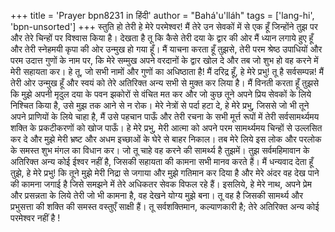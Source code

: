 +++
title = 'Prayer bpn8231 in हिंदी'
author = "Bahá'u'lláh"
tags = ['lang-hi', 'bpn-unsorted']
+++
स्तुति हो तेरी हे मेरे परमेश्वर! मैं तेरे उन सेवकों में से एक हूँ जिन्होंने तुझ पर और तेरे चिन्हों पर विश्वास किया है। देखता है तू कि कैसे तेरी दया के द्वार की ओर मैं ध्यान लगाये हुए हूँ और तेरी स्नेहमयी कृपा की ओर उन्मुख हो गया हूँ। मैं याचना करता हूँ तुझसे, तेरी परम श्रेष्ठ उपाधियों और परम उदात्त गुणों के नाम पर, कि मेरे सम्मुख अपने वरदानों के द्वार खोल दे और तब जो शुभ हो वह करने में मेरी सहायता कर। हे तू, जो सभी नामों और गुणों का अधिष्ठाता है!
मैं दरिद्र हूँ, हे मेरे प्रभु! तू है सर्वसम्पन्न! मैं तेरी ओर उन्मुख हूँ और स्वयं को तेरे अतिरिक्त अन्य सभी से मुक्त कर लिया है। मैं विनती करता हूँ तुझसे कि मुझे अपनी मृदुल दया के पवन झकोरों से वंचित मत कर और जो कुछ तूने अपने प्रिय सेवकों के लिये निश्चित किया है, उसे मुझ तक आने से न रोक।
मेरे नेत्रों से पर्दा हटा दे, हे मेरे प्रभु, जिससे जो भी तूने अपने प्राणियों के लिये चाहा है, मैं उसे पहचान पाऊँ और तेरी रचना के सभी मूर्त्त रूपों में तेरी सर्वसामर्थ्यमय शक्ति के प्रकटीकरणों को खोज पाऊँ। हे मेरे प्रभु, मेरी आत्मा को अपने परम सामर्थ्यमय चिन्हों से उल्लसित कर दे और मुझे मेरी भ्रष्ट और अधम इच्छाओं के घेरे से बाहर निकाल। तब मेरे लिये इस लोक और परलोक के समस्त शुभ मंगल का विधान कर। जो तू चाहे वह करने की सामर्थ्य है तुझमें। तुझ सर्वमहिमावान के अतिरिक्त अन्य कोई ईश्वर नहीं है, जिसकी सहायता की कामना सभी मानव करते हैं।
मैं धन्यवाद देता हूँ तुझे, हे मेरे प्रभु! कि तूने मुझे मेरी निद्रा से जगाया और मुझे गतिमान कर दिया है और मेरे अंदर वह देख पाने की कामना जगाई है जिसे समझने में तेरे अधिकतर सेवक विफल रहे हैं। इसलिये, हे मेरे नाथ, अपने प्रेम और प्रसन्नता के लिये तेरी जो भी कामना है, वह देखने योग्य मुझे बना। तू वह है जिसकी सामर्थ्य और प्रभुसत्ता की शक्ति की समस्त वस्तुएँ साक्षी हैं।
तू सर्वशक्तिमान, कल्याणकारी है; तेरे अतिरिक्त अन्य कोई परमेश्वर नहीं है !
